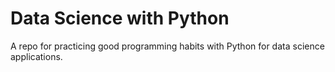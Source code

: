 # Data Science with Python

A repo for practicing good programming habits with Python for data science applications.
